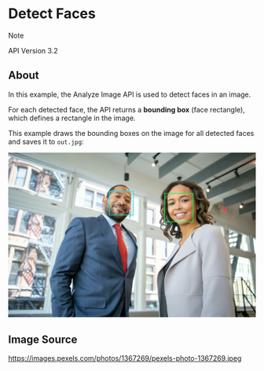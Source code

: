 # Detect Faces

> [!NOTE]
> API Version 3.2

## About

In this example, the Analyze Image API is used to detect faces in an image.

For each detected face, the API returns a **bounding box** (face rectangle),
which defines a rectangle in the image.

This example draws the bounding boxes on the image for all detected faces and
saves it to `out.jpg`:

<p align="center">
  <img src="https://github.com/OTheDev/az_analyze_image/blob/detect_faces/examples/detect_faces/out.jpg?raw=true" />
</p>

## Image Source

https://images.pexels.com/photos/1367269/pexels-photo-1367269.jpeg

